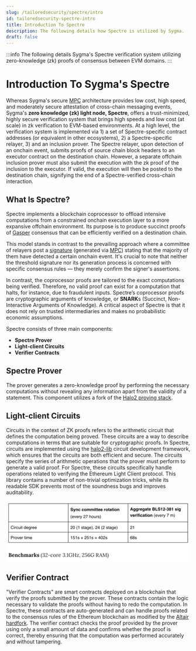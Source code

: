 ```yaml
---
slug: /tailoredsecurity/spectre/intro
id: tailoredsecurity-spectre-intro
title: Introduction To Spectre
description: The following details how Spectre is utilized by Sygma.
draft: false
---
```


:::info
The following details Sygma's Spectre verification system utilizing zero-knowledge (zk) proofs of consensus between EVM domains.
:::

# Introduction To Sygma's Spectre

<!-- TODO: 6.5 minutes aka every epoch proofs are sent to ethereum -->

Whereas Sygma's secure [MPC](../02-MPC/02-mpc.md) architecture provides low cost, high speed, and moderately secure attestation of cross-chain messaging events, Sygma's **zero knowledge (zk) light node, Spectre**, offers a trust-minimized, highly secure verification system that brings high speeds and low cost (at scale) in zk verification to EVM-based environments. At a high level, the verification system is implemented via 1) a set of Spectre-specific contract addresses (or equivalent in other ecosystems), 2) a Spectre-specific relayer, 3) and an inclusion prover. The Spectre relayer, upon detection of an onchain event, submits proofs of source chain block headers to an executor contract on the destination chain. However, a separate offchain inclusion prover must also submit the execution with the zk proof of the inclusion to the executor. If valid, the execution will then be posted to the destination chain, signifying the end of a Spectre-verified cross-chain interaction.

## What Is Spectre?

Spectre implements a blockchain coprocessor to offload intensive computations from a constrained onchain execution layer to a more expansive offchain environment. Its purpose is to produce succinct proofs of [Gasper](https://ethereum.org/en/developers/docs/consensus-mechanisms/pos/gasper/) consensus that can be efficiently verified on a destination chain. 

This model stands in contrast to the prevailing approach where a committee of relayers post a [signature](../02-MPC/06-signing.md) (generated via [MPC](../02-MPC/02-mpc.md)) stating that the majority of them have detected a certain onchain event. It's crucial to note that neither the threshold signature nor its generation process is concerned with specific consensus rules — they merely confirm the signer's assertions. 

In contrast, the coprocessor proofs are tailored to the exact computations being verified. Therefore, no valid proof can exist for a computation that halts, for instance, due to fraudulent inputs. Spectre’s coprocessor proofs are cryptographic arguments of knowledge, or **SNARK**s (Succinct, Non-Interactive Arguments of Knowledge). A critical aspect of Spectre is that it does not rely on trusted intermediaries and makes no probabilistic economic assumptions.

Spectre consists of three main components:
- **Spectre Prover**
- **Light-client Circuits**
- **Verifier Contracts**

## Spectre Prover

The prover generates a zero-knowledge proof by performing the necessary computations without revealing any information apart from the validity of a statement. This component utilizes a fork of the [Halo2 proving stack](https://github.com/privacy-scaling-explorations/halo2). 

## Light-client Circuits

Circuits in the context of ZK proofs refers to the arithmetic circuit that defines the computation being proved. These circuits are a way to describe computations in terms that are suitable for cryptographic proofs. In Spectre, circuits are implemented using the [halo2-lib](https://github.com/axiom-crypto/halo2-lib) circuit development framework, which ensures that the circuits are both efficient and secure. The circuits specify the series of arithmetic operations that the prover must perform to generate a valid proof. For Spectre, these circuits specifically handle operations related to verifying the Ethereum Light Client protocol. This library contains a number of non-trivial optimization tricks, while its readable SDK prevents most of the soundness bugs and improves auditability.

![](<../../../../static/assets/spectre_lightclient_benchmark.png>)

## Verifier Contract

"Verifier Contracts" are smart contracts deployed on a blockchain that verify the proofs submitted by the prover. These contracts contain the logic necessary to validate the proofs without having to redo the computation. In Spectre, these contracts are auto-generated and can handle proofs related to the consensus rules of the Ethereum blockchain as modified by the [Altair hardfork](https://ethereum.org/en/history/#altair). The verifier contract checks the proof provided by the prover using only a small amount of data and confirms whether the proof is correct, thereby ensuring that the computation was performed accurately and without tampering.
